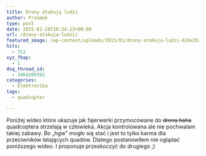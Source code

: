 ```yaml
---
title: Drony atakują ludzi
author: Przemek
type: post
date: 2015-01-28T20:24:23+00:00
url: /drony-atakuja-ludzi/
featured_image: /wp-content/uploads/2015/01/drony-atakuja-ludzi-624x351.jpg
hits:
  - 312
xyz_fbap:
  - 1
dsq_thread_id:
  - 3464209392
categories:
  - Elektronika
tags:
  - quadcopter

---
```

Poniżej wideo które ukazuje jak fajerwerki przymocowane do <del>drona haha</del> quadcoptera strzelają w człowieka. Akcja kontrolowana ale nie pochwalam takiej zabawy. Bo &#8222;hgw&#8221; mogło się stać i jest to tylko karma dla przeciwników latających quadów. Dlatego postanowiłem nie oglądać poniższego wideo. I proponuje przeskoczyć do drugiego ;)

<!--more-->